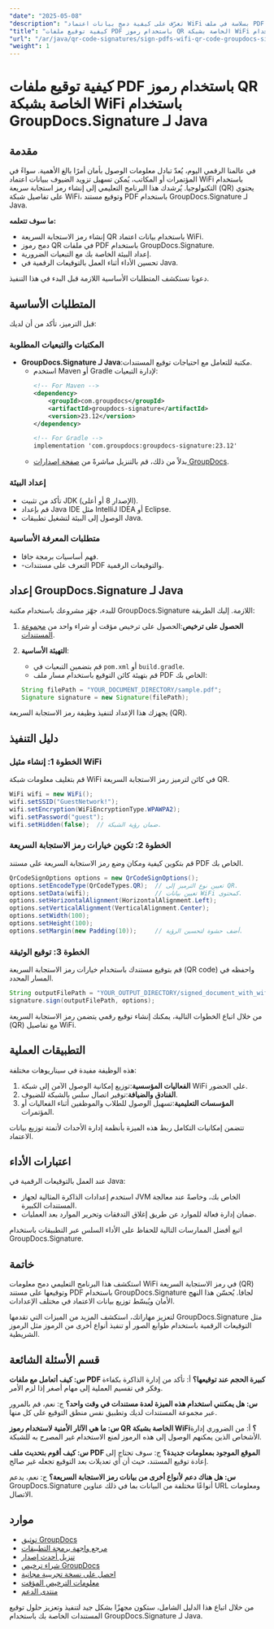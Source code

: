 ```yaml
---
"date": "2025-05-08"
"description": "تعرّف على كيفية دمج بيانات اعتماد WiFi بسلاسة في ملف PDF باستخدام رموز الاستجابة السريعة (QR code) مع GroupDocs.Signature لجافا. حسّن أمان مستنداتك وراحتها."
"title": "كيفية توقيع ملفات PDF باستخدام رموز QR الخاصة بشبكة WiFi باستخدام GroupDocs.Signature لـ Java"
"url": "/ar/java/qr-code-signatures/sign-pdfs-wifi-qr-code-groupdocs-signature-java/"
"weight": 1
---
```


# كيفية توقيع ملفات PDF باستخدام رموز QR الخاصة بشبكة WiFi باستخدام GroupDocs.Signature لـ Java

## مقدمة

في عالمنا الرقمي اليوم، يُعدّ تبادل معلومات الوصول بأمان أمرًا بالغ الأهمية. سواءً في المؤتمرات أو المكاتب، يُمكن تسهيل تزويد الضيوف ببيانات اعتماد WiFi باستخدام التكنولوجيا. يُرشدك هذا البرنامج التعليمي إلى إنشاء رمز استجابة سريعة (QR) يحتوي على تفاصيل شبكة WiFi، وتوقيع مستند PDF باستخدام GroupDocs.Signature لـ Java.

**ما سوف تتعلمه:**
- إنشاء رمز الاستجابة السريعة QR باستخدام بيانات اعتماد WiFi.
- دمج رموز QR في ملفات PDF باستخدام GroupDocs.Signature.
- إعداد البيئة الخاصة بك مع التبعيات الضرورية.
- تحسين الأداء أثناء العمل بالتوقيعات الرقمية في Java.

دعونا نستكشف المتطلبات الأساسية اللازمة قبل البدء في هذا التنفيذ.

## المتطلبات الأساسية

قبل الترميز، تأكد من أن لديك:

### المكتبات والتبعيات المطلوبة

- **GroupDocs.Signature لـ Java**:مكتبة للتعامل مع احتياجات توقيع المستندات.
  - استخدم Maven أو Gradle لإدارة التبعيات:
    ```xml
    <!-- For Maven -->
    <dependency>
        <groupId>com.groupdocs</groupId>
        <artifactId>groupdocs-signature</artifactId>
        <version>23.12</version>
    </dependency>

    <!-- For Gradle -->
    implementation 'com.groupdocs:groupdocs-signature:23.12'
    ```
  - بدلاً من ذلك، قم بالتنزيل مباشرةً من [صفحة إصدارات GroupDocs](https://releases.groupdocs.com/signature/java/).

### إعداد البيئة

- تأكد من تثبيت JDK (الإصدار 8 أو أعلى).
- قم بإعداد Java IDE مثل IntelliJ IDEA أو Eclipse.
- الوصول إلى البيئة لتشغيل تطبيقات Java.

### متطلبات المعرفة الأساسية

- فهم أساسيات برمجة جافا.
- -التعرف على مستندات PDF والتوقيعات الرقمية.

## إعداد GroupDocs.Signature لـ Java

للبدء، جهّز مشروعك باستخدام مكتبة GroupDocs.Signature اللازمة. إليك الطريقة:

1. **الحصول على ترخيص**:الحصول على ترخيص مؤقت أو شراء واحد من [مجموعة المستندات](https://purchase.groupdocs.com/).
2. **التهيئة الأساسية**:
    - قم بتضمين التبعيات في `pom.xml` أو `build.gradle`.
    - قم بتهيئة كائن التوقيع باستخدام مسار ملف PDF الخاص بك:

    ```java
    String filePath = "YOUR_DOCUMENT_DIRECTORY/sample.pdf";
    Signature signature = new Signature(filePath);
    ```

يجهزك هذا الإعداد لتنفيذ وظيفة رمز الاستجابة السريعة (QR).

## دليل التنفيذ

### الخطوة 1: إنشاء مثيل WiFi

قم بتغليف معلومات شبكة WiFi في كائن لترميز رمز الاستجابة السريعة QR.

```java
WiFi wifi = new WiFi();
wifi.setSSID("GuestNetwork!");
wifi.setEncryption(WiFiEncryptionType.WPAWPA2);
wifi.setPassword("guest");
wifi.setHidden(false);  // ضمان رؤية الشبكة.
```

### الخطوة 2: تكوين خيارات رمز الاستجابة السريعة

قم بتكوين كيفية ومكان وضع رمز الاستجابة السريعة على مستند PDF الخاص بك.

```java
QrCodeSignOptions options = new QrCodeSignOptions();
options.setEncodeType(QrCodeTypes.QR);  // تعيين نوع الترميز إلى QR.
options.setData(wifi);                  // تعيين بيانات WiFi كمحتوى.
options.setHorizontalAlignment(HorizontalAlignment.Left);
options.setVerticalAlignment(VerticalAlignment.Center);
options.setWidth(100);
options.setHeight(100);
options.setMargin(new Padding(10));     // أضف حشوة لتحسين الرؤية.
```

### الخطوة 3: توقيع الوثيقة

قم بتوقيع مستندك باستخدام خيارات رمز الاستجابة السريعة (QR code) واحفظه في المسار المحدد.

```java
String outputFilePath = "YOUR_OUTPUT_DIRECTORY/signed_document_with_wifi_qrcode.pdf";
signature.sign(outputFilePath, options);
```

من خلال اتباع الخطوات التالية، يمكنك إنشاء توقيع رقمي يتضمن رمز الاستجابة السريعة (QR) مع تفاصيل WiFi.

## التطبيقات العملية

هذه الوظيفة مفيدة في سيناريوهات مختلفة:
1. **الفعاليات المؤسسية**:توزيع إمكانية الوصول الآمن إلى شبكة WiFi على الحضور.
2. **الفنادق والضيافة**:توفير اتصال سلس بالشبكة للضيوف.
3. **المؤسسات التعليمية**:تسهيل الوصول للطلاب والموظفين أثناء الفعاليات أو المؤتمرات.

تتضمن إمكانيات التكامل ربط هذه الميزة بأنظمة إدارة الأحداث لأتمتة توزيع بيانات الاعتماد.

## اعتبارات الأداء

عند العمل بالتوقيعات الرقمية في Java:
- استخدم إعدادات الذاكرة المثالية لجهاز JVM الخاص بك، وخاصةً عند معالجة المستندات الكبيرة.
- ضمان إدارة فعالة للموارد عن طريق إغلاق التدفقات وتحرير الموارد بعد العمليات.

اتبع أفضل الممارسات التالية للحفاظ على الأداء السلس عبر التطبيقات باستخدام GroupDocs.Signature.

## خاتمة

استكشف هذا البرنامج التعليمي دمج معلومات WiFi في رمز الاستجابة السريعة (QR) وتوقيعها على مستند PDF باستخدام GroupDocs.Signature لجافا. يُحسّن هذا النهج الأمان ويُبسّط توزيع بيانات الاعتماد في مختلف الإعدادات.

لتعزيز مهاراتك، استكشف المزيد من الميزات التي تقدمها GroupDocs.Signature مثل التوقيعات الرقمية باستخدام طوابع الصور أو تنفيذ أنواع أخرى من الرموز مثل الرموز الشريطية.

## قسم الأسئلة الشائعة

**س: كيف أتعامل مع ملفات PDF كبيرة الحجم عند توقيعها؟**
أ: تأكد من إدارة الذاكرة بكفاءة وفكر في تقسيم العملية إلى مهام أصغر إذا لزم الأمر.

**س: هل يمكنني استخدام هذه الميزة لعدة مستندات في وقت واحد؟**
ج: نعم، قم بالمرور عبر مجموعة المستندات لديك وتطبيق نفس منطق التوقيع على كل منها.

**س: ما هي الآثار الأمنية لاستخدام رموز QR الخاصة بشبكة WiFi؟**
أ: من الضروري إدارة الأشخاص الذين يمكنهم الوصول إلى هذه الرموز لمنع الاستخدام غير المصرح به للشبكة.

**س: كيف أقوم بتحديث ملف PDF الموقع الموجود بمعلومات جديدة؟**
ج: سوف تحتاج إلى إعادة توقيع المستند، حيث أن أي تعديلات بعد التوقيع تجعله غير صالح.

**س: هل هناك دعم لأنواع أخرى من بيانات رمز الاستجابة السريعة؟**
ج: نعم، يدعم GroupDocs.Signature أنواعًا مختلفة من البيانات بما في ذلك عناوين URL ومعلومات الاتصال.

## موارد

- [توثيق GroupDocs](https://docs.groupdocs.com/signature/java/)
- [مرجع واجهة برمجة التطبيقات](https://reference.groupdocs.com/signature/java/)
- [تنزيل أحدث إصدار](https://releases.groupdocs.com/signature/java/)
- [شراء ترخيص GroupDocs](https://purchase.groupdocs.com/buy)
- [احصل على نسخة تجريبية مجانية](https://releases.groupdocs.com/signature/java/)
- [معلومات الترخيص المؤقت](https://purchase.groupdocs.com/temporary-license/)
- [منتدى الدعم](https://forum.groupdocs.com/c/signature/)

من خلال اتباع هذا الدليل الشامل، ستكون مجهزًا بشكل جيد لتنفيذ وتعزيز حلول توقيع المستندات الخاصة بك باستخدام GroupDocs.Signature لـ Java.